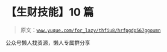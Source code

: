 # 【生财技能】10 篇

> 原文：[`www.yuque.com/for_lazy/thfiu8/hrfpgdp567ggoumn`](https://www.yuque.com/for_lazy/thfiu8/hrfpgdp567ggoumn)

<ne-p id="u069b9af1" data-lake-id="u069b9af1"><ne-text id="ua1171ae8">公众号懒人找资源，懒人专属群分享</ne-text></ne-p>